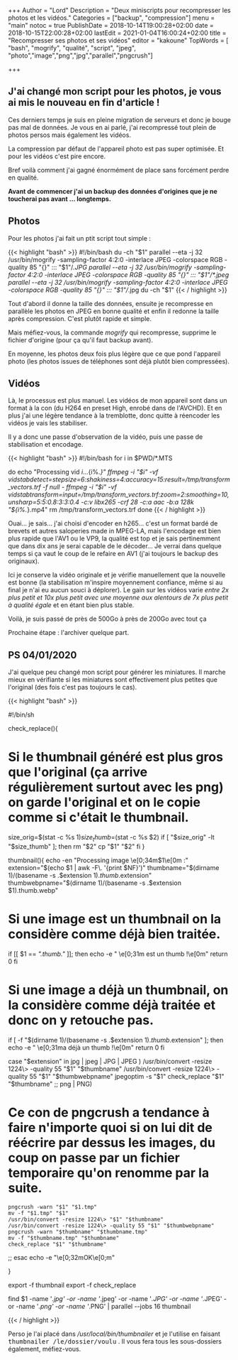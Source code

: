 +++
Author = "Lord"
Description = "Deux miniscripts pour recompresser les photos et les vidéos."
Categories = ["backup", "compression"]
menu = "main"
notoc = true
PublishDate = 2018-10-14T19:00:28+02:00
date = 2018-10-15T22:00:28+02:00
lastEdit = 2021-01-04T16:00:24+02:00
title = "Recompresser ses photos et ses vidéos"
editor = "kakoune"
TopWords = [  "bash", "mogrify", "qualité", "script", "jpeg", "photo","image","png","jpg","parallel","pngcrush"]

+++

**J'ai changé mon script pour les photos, je vous ai mis le nouveau en fin d'article !**
------------

Ces derniers temps je suis en pleine migration de serveurs et donc je bouge pas mal de données.
Je vous en ai parlé, j'ai recompressé tout plein de photos persos mais également les vidéos.

La compression par défaut de l'appareil photo est pas super optimisée.
Et pour les vidéos c'est pire encore.

Bref voilà comment j'ai gagné énormément de place sans forcément perdre en qualité.

**Avant de commencer j'ai un backup des données d'origines que je ne toucherai pas avant … longtemps.**

## Photos
Pour les photos j'ai fait un ptit script tout simple : 

{{< highlight "bash" >}}
#!/bin/bash
du -ch "$1"
parallel --eta -j 32 /usr/bin/mogrify -sampling-factor 4:2:0 -interlace JPEG -colorspace RGB -quality 85 "{}" ::: "$1"/*.JPG
parallel --eta -j 32 /usr/bin/mogrify -sampling-factor 4:2:0 -interlace JPEG -colorspace RGB -quality 85 "{}" ::: "$1"/*.jpeg
parallel --eta -j 32 /usr/bin/mogrify -sampling-factor 4:2:0 -interlace JPEG -colorspace RGB -quality 85 "{}" ::: "$1"/*.jpg
du -ch "$1"
{{< / highlight >}}

Tout d'abord il donne la taille des données, ensuite je recompresse en parallèle les photos en JPEG en bonne qualité et enfin il redonne la taille après compression.
C'est plutôt rapide et simple.

Mais méfiez-vous, la commande *mogrify* qui recompresse, supprime le fichier d'origine (pour ça qu'il faut backup avant).

En moyenne, les photos deux fois plus légère que ce que pond l'appareil photo (les photos issues de téléphones sont déjà plutôt bien compressées).

## Vidéos
Là, le processus est plus manuel.
Les vidéos de mon appareil sont dans un format à la con (du H264 en preset High, enrobé dans de l'AVCHD).
Et en plus j'ai une légère tendance à la tremblotte, donc quitte à réencoder les vidéos je vais les stabiliser.

Il y a donc une passe d'observation de la vidéo, puis une passe de stabilisation et encodage.

{{< highlight "bash" >}}
#!/bin/bash
for i in $PWD/*.MTS

do
  echo "Processing vid $i ...${i%.*}"
	ffmpeg -i "$i" -vf vidstabdetect=stepsize=6:shakiness=4:accuracy=15:result=/tmp/transform_vectors.trf -f null -
	ffmpeg -i "$i" -vf vidstabtransform=input=/tmp/transform_vectors.trf:zoom=2:smoothing=10,unsharp=5:5:0.8:3:3:0.4 -c:v libx265 -crf 28 -c:a aac -b:a 128k "${i%.*}.mp4"
	rm /tmp/transform_vectors.trf
done
{{< / highlight >}}

Ouai… je sais… j'ai choisi d'encoder en h265… c'est un format bardé de brevets et autres saloperies made in MPEG-LA, mais l'encodage est bien plus rapide que l'AV1 ou le VP9, la qualité est top et je sais pertinemment que dans dix ans je serai capable de le décoder…
Je verrai dans quelque temps si ça vaut le coup de le refaire en AV1 (j'ai toujours le backup des originaux).

Ici je conserve la vidéo originale et je vérifie manuellement que la nouvelle est bonne (la stabilisation m'inspire moyennement confiance, même si au final je n'ai eu aucun souci à déplorer).
Le gain sur les vidéos varie *entre 2x plus petit et 10x plus petit avec une moyenne aux alentours de 7x plus petit à qualité égale* et en étant bien plus stable.

Voilà, je suis passé de près de 500Go à près de 200Go avec tout ça

Prochaine étape : l'archiver quelque part.

## PS 04/01/2020
J'ai quelque peu changé mon script pour générer les miniatures.
Il marche mieux en vérifiante si les miniatures sont effectivement plus petites que l'original (des fois c'est pas toujours le cas).

{{< highlight "bash" >}}

#!/bin/sh

check_replace(){
# Si le thumbnail généré est plus gros que l'original (ça arrive régulièrement surtout avec les png) on garde l'original et on le copie comme si c'était le thumbnail.
  size_orig=$(stat -c %s $1)
  size_thumb=$(stat -c %s $2)
  if [ "$size_orig" -lt "$size_thumb" ]; then
    rm "$2"
    cp "$1" "$2"
  fi
}

thumbnail(){
  echo -en "Processing image \e[0;34m$1\e[0m :"
  extension="$(echo $1 | awk -F\. '{print $NF}')"
  thumbname="$(dirname $1)/$(basename -s .$extension $1).thumb.$extension"
  thumbwebpname="$(dirname $1)/$(basename -s .$extension $1).thumb.webp"

# Si une image est un thumbnail on la considère comme déjà bien traitée.
  if [[ $1 == *".thumb."* ]]; then
    echo -e " \e[0;31m est un thumb !\e[0m"
    return 0
  fi

# Si une image a déjà un thumbnail, on la considère comme déjà traitée et donc on y retouche pas.
  if [ -f "$(dirname $1)/$(basename -s .$extension $1).thumb.$extension" ]; then
    echo -e " \e[0;31ma déjà un thumb !\e[0m"
    return 0
  fi

  case "$extension" in
  jpg | jpeg | JPG | JPEG )
    /usr/bin/convert -resize 1224\> -quality 55 "$1" "$thumbname"
    /usr/bin/convert -resize 1224\> -quality 55 "$1" "$thumbwebpname"
    jpegoptim -s "$1"
    check_replace "$1" "$thumbname"
  ;;
  png | PNG)
# Ce con de pngcrush a tendance à faire n'importe quoi si on lui dit de réécrire par dessus les images, du coup on passe par un fichier temporaire qu'on renomme par la suite.
    pngcrush -warn "$1" "$1.tmp"
    mv -f "$1.tmp" "$1"
    /usr/bin/convert -resize 1224\> "$1" "$thumbname"
    /usr/bin/convert -resize 1224\> -quality 55 "$1" "$thumbwebpname"
    pngcrush -warn "$thumbname" "$thumbname.tmp"
    mv -f "$thumbname.tmp" "$thumbname"
    check_replace "$1" "$thumbname"
  ;;
  esac
  echo -e "\e[0;32mOK\e[0;m"

}

export -f thumbnail
export -f check_replace

find $1 -name '*.jpg' -or -name '*.jpeg' -or -name '*.JPG' -or -name '*.JPEG' -or -name '*.png' -or -name '*.PNG' | parallel --jobs 16 thumbnail

{{< / highlight >}}

Perso je l'ai placé dans */usr/local/bin/thumbnailer* et je l'utilise en faisant <kbd>thumbnailer /le/dossier/voulu</kbd> .
Il vous fera tous les sous-dossiers également, méfiez-vous.
